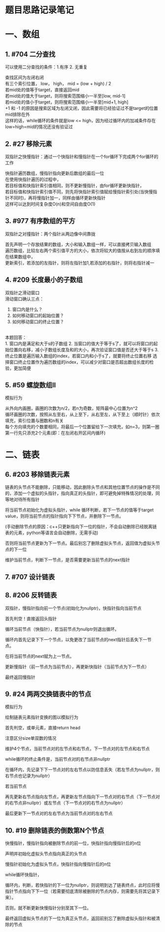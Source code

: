 # 题目思路记录笔记
# 一、数组
## 1. #704 二分查找
可以使用二分查找的条件：1.有序 2. 无重复<br>

查找区间为左闭右闭<br>
有三个索引位置， low， high， mid = (low + high) / 2<br>
若mid处的值等于target，直接返回mid <br>
若mid处的值大于target，则将搜索范围缩小一半至[low, mid-1] <br>
若mid处的值小于target，则将搜索范围缩小一半至[mid+1, high] <br>
+1 和 -1 的原因是搜索区域为左闭又闭，因此需要将已经验证过不是target的位置mid排除在外 <br>
这样的话，while循环的条件就是low <= high，因为经过循环内的加减条件存在low=high=mid的情况还没有验证过<br>


## 2. #27 移除元素
双指针之快慢指针：通过一个快指针和慢指针在一个for循环下完成两个for循环的工作<br>

快指针遍历数组，慢指针指向更新后数组的最后一位<br>
在使用快指针遍历的过程中，<br>
若目标值和快指针索引值相同，则不更新慢指针，由for循环更新快指针，<br>
若目标值和快指针索引值不同，则先将快指针索引值赋给慢指针索引处(当快慢指针不同时)，再将慢指针加一，同样由循环更新快指针<br>
这样可以达到时间复杂度O(n)和空间自由度O(1)<br>


## 3. #977 有序数组的平方
双指针之对撞指针：两个指针从两边像中间靠拢<br>

首先声明一个存放结果的数组，大小和输入数组一样，可以直接拷贝输入数组<br>
遍历数组，比较左右两个索引值平方的大小，依次将较大的值按从右到左的顺序填在结果数组中，<br>
更新索引，若添加的左指针，则将左指针加1,若添加的右指针，则将右指针减一<br>


## 4. #209 长度最小的子数组
双指针之滑动窗口<br>
滑动窗口确认三点：
1. 窗口内是什么？
2. 如何移动窗口的起始位置？
3. 如何移动窗口的终止位置？
<br>
本题回答：<br>
1. 窗口内是满足和大于s的子数组
2. 当窗口的值大于等于s了，就可以将窗口的起始位置向右移，减小子数组长度及和的大小，再次验证窗口值是否还大于等于s
3. 终止位置是遍历输入数组的index，若窗口内和小于s了，就要将终止位置右移
选择窗口终止位置作为遍历数组的index，可以减少对窗口是否超出数组长度的检验，更加简便


## 5. #59 螺旋数组II
模拟行为<br>

从外向内画圈，画圈的次数为n/2，若n为奇数，矩阵最中心位置为n^2<br>
循环画圈的次数，按照从左至右，从上至下，从右至左，从下至上（顺时针）依次填充，索引位置与圈数和n有关<br>
每个方向填充的个数要相同，将最后一个位置留给下一次填充，如n=3，则第一圈第一行先只添充2个元素(即：在左闭右开区间内循环)<br>

# 二、链表
## 6. #203 移除链表元素
链表的头节点不能删除，只能移动，因此删除头节点和其他位置节点的操作是不同的，添加一个虚拟的头指针，指向真正的头指针，即可避免掉特殊情况的处理，同等地对待所有指针

将当前节点初始化为虚拟头指针，while 循环判断，若下一节点的值等于target value，则将当前节点的指针指向下下节点，并删除下一节点。

(手动删除节点的原因：c++只更新指向下一位的指针，不会自动删除已经脱离链表的元素，python等语言会自动删除，无需手动)

否则将当前节点更新为下一节点。最后别忘了删除虚拟头节点，返回值为虚拟头节点的下一位

维护当前节点，判断下一节点，是否需要更新当前节点的next指针


## 7. #707 设计链表


## 8. #206 反转链表
双指针，慢指针指向前一个节点(初始化为nullptr)，快指针指向当前节点

首先判空！直接返回头指针

循环当前节点（快指针），若当前节点为nullptr则退出循环。

循环内首先记录下下一个节点，以免更改了当前节点的next指针后丢失下一节点。

在将当前节点的next赋为上一节点。

更新慢指针（前一节点为当前节点），再更新快指针（当前节点为下一节点）

最终返回慢指针


## 9. #24 两两交换链表中的节点
模拟行为

绘制链表元素指针变换的图以模拟行为

首先判空，或单元素，直接return head

注意区分size单双数的情况

维护4个节点，当前节点对的左节点和右节点，下一节点对的左节点和右节点

while循环的终止条件是，当前节点对的右节点非nullptr

在循环内，先记录下下一节点对的左右节点以防信息丢失（若左节点为nullptr，则右节点也记录为nullptr）

若当前节点

再先更新右节点指向左节点，再更新左节点指向下一节点对的右节点（下一节点对的右节点非nullptr）或左节点（下一节点对的右节点为nullptr）

最后更新下一节点对的左右节点为当前节点对的左右节点


## 10. #19 删除链表的倒数第N个节点
快慢指针，慢指针指向被删除节点的前一位，快指针指向慢指针后的n位

声明并初始化虚拟头节点指向真正的头节点

慢指针初始化为虚拟头节点，快指针指向慢指针后的n位

while循环快指针，

循环内，判断，若快指针的下一位为nullptr，则说明到达了链表终点，此时应将慢指针节点指向下下一位（若需要彻底清除被删除的节点内存，则需要先将其记录下来）。

否则，就不断更新快慢指针分别至其下一位。

最终返回虚拟头节点的下一位为真正头节点，返回前别忘了删除虚拟头指针和被清除的节点
